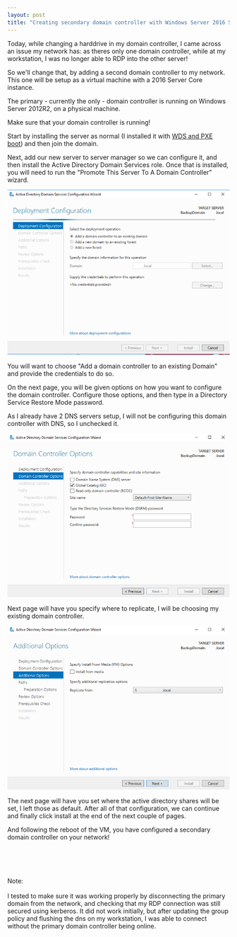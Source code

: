 ```yaml
---
layout: post
title: "Creating secondary domain controller with Windows Server 2016 Server Core"
---
```


Today, while changing a harddrive in my domain controller, I came across an issue my network has: as theres only one domain controller, while at my workstation, I was no longer able to RDP into the other server!

So we'll change that, by adding a second domain controller to my network. This one will be setup as a virtual machine with a 2016 Server Core instance.

The primary - currently the only - domain controller is running on Windows Server 2012R2, on a physical machine.

Make sure that your domain controller is running!


Start by installing the server as normal (I installed it with [WDS and PXE boot](/2020/07/02/WindowsDeploymentServer.html)) and then join the domain.

Next, add our new server to server manager so we can configure it, and then install the Active Directory Domain Services role. Once that is installed, you will need to run the "Promote This Server To A Domain Controller" wizard.

![Promote to Domain Controller](/assets/images/2020-07-06-SecondDomain/1.png)

You will want to choose "Add a domain controller to an existing Domain" and provide the credentials to do so.


On the next page, you will be given options on how you want to configure the domain controller. Configure those options, and then type in a Directory Service Restore Mode password.

As I already have 2 DNS servers setup, I will not be configuring this domain controller with DNS, so I unchecked it.

![Choose domain options](/assets/images/2020-07-06-SecondDomain/2.png)

Next page will have you specify where to replicate, I will be choosing my existing domain controller.

![Choose where to replicate from](/assets/images/2020-07-06-SecondDomain/3.png)


The next page will have you set where the active directory shares will be set, I left those as default. After all of that configuration, we can continue and finally click install at the end of the next couple of pages.


And following the reboot of the VM, you have configured a secondary domain controller on your network!





<br /><br /><br /><br />Note:<br /><br />
I tested to make sure it was working properly by disconnecting the primary domain from the network, and checking that my RDP connection was still secured using kerberos. It did not work initially, but after updating the group policy and flushing the dns on my workstation, I was able to connect without the primary domain controller being online.